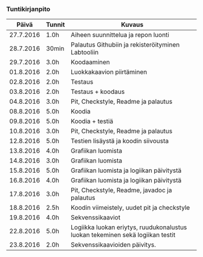 ### Tuntikirjanpito
Päivä | Tunnit | Kuvaus
--------------- | ----- | ------
27.7.2016 | 1.0h | Aiheen suunnittelua ja repon luonti
28.7.2016| 30min | Palautus Githubiin ja rekisteröityminen Labtooliin
29.7.2016| 3.0h  | Koodaaminen
01.8.2016| 2.0h  | Luokkakaavion piirtäminen
02.8.2016| 2.0h  | Testaus
03.8.2016| 2.0h  | Testaus + koodaus
04.8.2016| 3.0h  | Pit, Checkstyle, Readme ja palautus
08.8.2016| 5.0h  | Koodia
09.8.2016| 5.0h  | Koodia + testiä
10.8.2016| 3.0h  | Pit, Checkstyle, Readme ja palautus
12.8.2016| 5.0h  | Testien lisäystä ja koodin siivousta
13.8.2016| 4.0h  | Grafiikan luomista
14.8.2016| 3.0h  | Grafiikan luomista
15.8.2016| 5.0h  | Grafiikan luomista ja logiikan päivitystä
16.8.2016| 4.0h  | Grafiikan luomista ja logiikan päivitystä
17.8.2016| 3.0h  | Pit, Checkstyle, Readme, javadoc ja palautus
18.8.2016| 2.5h  | Koodin viimeistely, uudet pit ja checkstyle
19.8.2016| 4.0h  | Sekvenssikaaviot
22.8.2016| 5.0h  | Logiikka luokan eriytys, ruudukonalustus luokan tekeminen sekä logiikan testit
23.8.2016| 2.0h  | Sekvenssikaavioiden päivitys.
